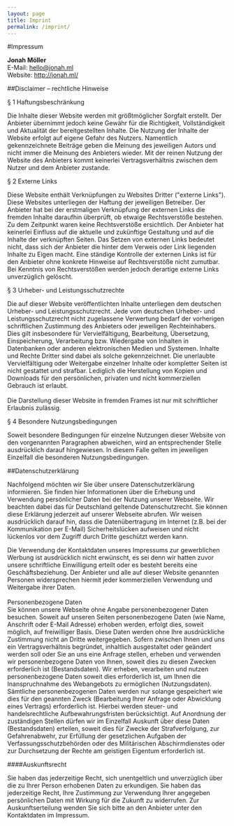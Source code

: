 ```yaml
---
layout: page
title: Imprint
permalink: /imprint/
---
```


#Impressum
 
**Jonah Möller**<br>
E-Mail: <a href="mailto:hello@jonah.ml">hello@jonah.ml</a><br>
Website: <a href="//jonah.ml">http://jonah.ml/</a><br>


##Disclaimer – rechtliche Hinweise

§ 1 Haftungsbeschränkung

Die Inhalte dieser Website werden mit größtmöglicher Sorgfalt erstellt. Der Anbieter übernimmt jedoch keine 
Gewähr für die Richtigkeit, Vollständigkeit und Aktualität der bereitgestellten Inhalte. Die Nutzung der 
Inhalte der Website erfolgt auf eigene Gefahr des Nutzers. Namentlich gekennzeichnete Beiträge geben die 
Meinung des jeweiligen Autors und nicht immer die Meinung des Anbieters wieder. Mit der reinen Nutzung der 
Website des Anbieters kommt keinerlei Vertragsverhältnis zwischen dem Nutzer und dem Anbieter zustande.


§ 2 Externe Links

Diese Website enthält Verknüpfungen zu Websites Dritter ("externe Links"). Diese Websites unterliegen der 
Haftung der jeweiligen Betreiber. Der Anbieter hat bei der erstmaligen Verknüpfung der externen Links die 
fremden Inhalte daraufhin überprüft, ob etwaige Rechtsverstöße bestehen. Zu dem Zeitpunkt waren keine 
Rechtsverstöße ersichtlich. Der Anbieter hat keinerlei Einfluss auf die aktuelle und zukünftige Gestaltung 
und auf die Inhalte der verknüpften Seiten. Das Setzen von externen Links bedeutet nicht, dass sich der 
Anbieter die hinter dem Verweis oder Link liegenden Inhalte zu Eigen macht. Eine ständige Kontrolle der 
externen Links ist für den Anbieter ohne konkrete Hinweise auf Rechtsverstöße nicht zumutbar. Bei 
Kenntnis von Rechtsverstößen werden jedoch derartige externe Links unverzüglich gelöscht.


§ 3 Urheber- und Leistungsschutzrechte

Die auf dieser Website veröffentlichten Inhalte unterliegen dem deutschen Urheber- und Leistungsschutzrecht. 
Jede vom deutschen Urheber- und Leistungsschutzrecht nicht zugelassene Verwertung bedarf der vorherigen 
schriftlichen Zustimmung des Anbieters oder jeweiligen Rechteinhabers. Dies gilt insbesondere für 
Vervielfältigung, Bearbeitung, Übersetzung, Einspeicherung, Verarbeitung bzw. Wiedergabe von Inhalten in 
Datenbanken oder anderen elektronischen Medien und Systemen. Inhalte und Rechte Dritter sind dabei als 
solche gekennzeichnet. Die unerlaubte Vervielfältigung oder Weitergabe einzelner Inhalte oder kompletter 
Seiten ist nicht gestattet und strafbar. Lediglich die Herstellung von Kopien und Downloads für den persönlichen, 
privaten und nicht kommerziellen Gebrauch ist erlaubt.<br><br> Die Darstellung dieser Website in fremden Frames 
ist nur mit schriftlicher Erlaubnis zulässig.


§ 4 Besondere Nutzungsbedingungen

Soweit besondere Bedingungen für einzelne Nutzungen dieser Website von den vorgenannten Paragraphen abweichen, 
wird an entsprechender Stelle ausdrücklich darauf hingewiesen. In diesem Falle gelten im jeweiligen Einzelfall 
die besonderen Nutzungsbedingungen.


##Datenschutzerklärung

Nachfolgend möchten wir Sie über unsere Datenschutzerklärung informieren. Sie finden hier Informationen 
über die Erhebung und Verwendung persönlicher Daten bei der Nutzung unserer Webseite. Wir beachten dabei das für 
Deutschland geltende Datenschutzrecht. Sie können diese Erklärung jederzeit auf unserer Webseite abrufen. Wir 
weisen ausdrücklich darauf hin, dass die Datenübertragung im Internet (z.B. bei der Kommunikation per E-Mail) 
Sicherheitslücken aufweisen und nicht lückenlos vor dem Zugriff durch Dritte geschützt werden kann.


Die Verwendung der Kontaktdaten unseres Impressums zur gewerblichen Werbung ist ausdrücklich nicht erwünscht, 
es sei denn wir hatten zuvor unsere schriftliche Einwilligung erteilt oder es besteht bereits eine 
Geschäftsbeziehung. Der Anbieter und alle auf dieser Website genannten Personen widersprechen hiermit jeder 
kommerziellen Verwendung und Weitergabe ihrer Daten.<br><br> Personenbezogene Daten<br> Sie können unsere 
Webseite ohne Angabe personenbezogener Daten besuchen. Soweit auf unseren Seiten personenbezogene Daten 
(wie Name, Anschrift oder E-Mail Adresse) erhoben werden, erfolgt dies, soweit möglich, auf freiwilliger 
Basis. Diese Daten werden ohne Ihre ausdrückliche Zustimmung nicht an Dritte weitergegeben. Sofern zwischen 
Ihnen und uns ein Vertragsverhältnis begründet, inhaltlich ausgestaltet oder geändert werden soll oder Sie 
an uns eine Anfrage stellen, erheben und verwenden wir personenbezogene Daten von Ihnen, soweit dies zu diesen 
Zwecken erforderlich ist (Bestandsdaten). Wir erheben, verarbeiten und nutzen personenbezogene Daten soweit 
dies erforderlich ist, um Ihnen die Inanspruchnahme des Webangebots zu ermöglichen (Nutzungsdaten). Sämtliche 
personenbezogenen Daten werden nur solange gespeichert wie dies für den geannten Zweck (Bearbeitung Ihrer 
Anfrage oder Abwicklung eines Vertrags) erforderlich ist. Hierbei werden steuer- und handelsrechtliche 
Aufbewahrungsfristen berücksichtigt. Auf Anordnung der zuständigen Stellen dürfen wir im Einzelfall Auskunft
über diese Daten (Bestandsdaten) erteilen, soweit dies für Zwecke der Strafverfolgung, zur Gefahrenabwehr, 
zur Erfüllung der gesetzlichen Aufgaben der Verfassungsschutzbehörden oder des Militärischen Abschirmdienstes 
oder zur Durchsetzung der Rechte am geistigen Eigentum erforderlich ist.


####Auskunftsrecht

Sie haben das jederzeitige Recht, sich unentgeltlich und unverzüglich über die zu Ihrer Person erhobenen 
Daten zu erkundigen. Sie haben das jederzeitige Recht, Ihre Zustimmung zur Verwendung Ihrer angegeben 
persönlichen Daten mit Wirkung für die Zukunft zu widerrufen. Zur Auskunftserteilung wenden Sie sich bitte 
an den Anbieter unter den Kontaktdaten im Impressum.
